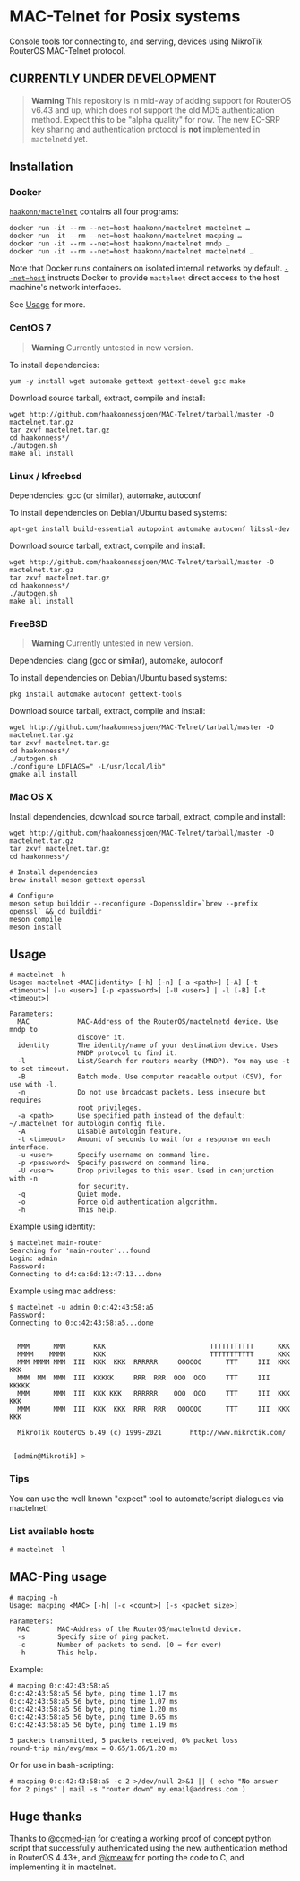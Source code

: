MAC-Telnet for Posix systems
============================

Console tools for connecting to, and serving, devices using MikroTik RouterOS MAC-Telnet protocol.

## CURRENTLY UNDER DEVELOPMENT

> **Warning**
> This repository is in mid-way of adding support for RouterOS v6.43 and up, which does not support the old MD5 authentication method.
> Expect this to be "alpha quality" for now. The new EC-SRP key sharing and authentication protocol is **not** implemented in `mactelnetd` yet.

Installation
------------

### Docker ###

[`haakonn/mactelnet`](https://hub.docker.com/r/haakonn/mactelnet/) contains all four programs:

    docker run -it --rm --net=host haakonn/mactelnet mactelnet …
    docker run -it --rm --net=host haakonn/mactelnet macping …
    docker run -it --rm --net=host haakonn/mactelnet mndp …
    docker run -it --rm --net=host haakonn/mactelnet mactelnetd …

Note that Docker runs containers on isolated internal networks by default. [`--net=host`](https://docs.docker.com/network/host/) instructs Docker to provide `mactelnet` direct access to the host machine's network interfaces.

See [Usage](#usage) for more.

### CentOS 7 ###

> **Warning**
> Currently untested in new version.

To install dependencies:

    yum -y install wget automake gettext gettext-devel gcc make


Download source tarball, extract, compile and install:

    wget http://github.com/haakonnessjoen/MAC-Telnet/tarball/master -O mactelnet.tar.gz
    tar zxvf mactelnet.tar.gz
    cd haakonness*/
    ./autogen.sh
    make all install

### Linux / kfreebsd ###

Dependencies: gcc (or similar), automake, autoconf

To install dependencies on Debian/Ubuntu based systems:

    apt-get install build-essential autopoint automake autoconf libssl-dev

Download source tarball, extract, compile and install:

    wget http://github.com/haakonnessjoen/MAC-Telnet/tarball/master -O mactelnet.tar.gz
    tar zxvf mactelnet.tar.gz
    cd haakonness*/
    ./autogen.sh
    make all install

### FreeBSD ###

> **Warning**
> Currently untested in new version.

Dependencies: clang (gcc or similar), automake, autoconf

To install dependencies on Debian/Ubuntu based systems:

    pkg install automake autoconf gettext-tools

Download source tarball, extract, compile and install:

    wget http://github.com/haakonnessjoen/MAC-Telnet/tarball/master -O mactelnet.tar.gz
    tar zxvf mactelnet.tar.gz
    cd haakonness*/
    ./autogen.sh
    ./configure LDFLAGS=" -L/usr/local/lib"
    gmake all install

### Mac OS X ###

Install dependencies, download source tarball, extract, compile and install:

    wget http://github.com/haakonnessjoen/MAC-Telnet/tarball/master -O mactelnet.tar.gz
    tar zxvf mactelnet.tar.gz
    cd haakonness*/

    # Install dependencies
    brew install meson gettext openssl

    # Configure
    meson setup builddir --reconfigure -Dopenssldir=`brew --prefix openssl` && cd builddir
    meson compile
    meson install

Usage
-----

    # mactelnet -h
    Usage: mactelnet <MAC|identity> [-h] [-n] [-a <path>] [-A] [-t <timeout>] [-u <user>] [-p <password>] [-U <user>] | -l [-B] [-t <timeout>]

    Parameters:
      MAC            MAC-Address of the RouterOS/mactelnetd device. Use mndp to
                     discover it.
      identity       The identity/name of your destination device. Uses
                     MNDP protocol to find it.
      -l             List/Search for routers nearby (MNDP). You may use -t to set timeout.
      -B             Batch mode. Use computer readable output (CSV), for use with -l.
      -n             Do not use broadcast packets. Less insecure but requires
                     root privileges.
      -a <path>      Use specified path instead of the default: ~/.mactelnet for autologin config file.
      -A             Disable autologin feature.
      -t <timeout>   Amount of seconds to wait for a response on each interface.
      -u <user>      Specify username on command line.
      -p <password>  Specify password on command line.
      -U <user>      Drop privileges to this user. Used in conjunction with -n
                     for security.
      -q             Quiet mode.
      -o             Force old authentication algorithm.
      -h             This help.

Example using identity:

    $ mactelnet main-router
    Searching for 'main-router'...found
    Login: admin
    Password:
    Connecting to d4:ca:6d:12:47:13...done

Example using mac address:

    $ mactelnet -u admin 0:c:42:43:58:a5
    Password:
    Connecting to 0:c:42:43:58:a5...done


      MMM      MMM       KKK                          TTTTTTTTTTT      KKK
      MMMM    MMMM       KKK                          TTTTTTTTTTT      KKK
      MMM MMMM MMM  III  KKK  KKK  RRRRRR     OOOOOO      TTT     III  KKK  KKK
      MMM  MM  MMM  III  KKKKK     RRR  RRR  OOO  OOO     TTT     III  KKKKK
      MMM      MMM  III  KKK KKK   RRRRRR    OOO  OOO     TTT     III  KKK KKK
      MMM      MMM  III  KKK  KKK  RRR  RRR   OOOOOO      TTT     III  KKK  KKK

      MikroTik RouterOS 6.49 (c) 1999-2021       http://www.mikrotik.com/


     [admin@Mikrotik] >

### Tips

You can use the well known "expect" tool to automate/script dialogues via mactelnet!

### List available hosts ###

    # mactelnet -l

MAC-Ping usage
--------------

    # macping -h
    Usage: macping <MAC> [-h] [-c <count>] [-s <packet size>]

    Parameters:
      MAC       MAC-Address of the RouterOS/mactelnetd device.
      -s        Specify size of ping packet.
      -c        Number of packets to send. (0 = for ever)
      -h        This help.

Example:

    # macping 0:c:42:43:58:a5
    0:c:42:43:58:a5 56 byte, ping time 1.17 ms
    0:c:42:43:58:a5 56 byte, ping time 1.07 ms
    0:c:42:43:58:a5 56 byte, ping time 1.20 ms
    0:c:42:43:58:a5 56 byte, ping time 0.65 ms
    0:c:42:43:58:a5 56 byte, ping time 1.19 ms

    5 packets transmitted, 5 packets received, 0% packet loss
    round-trip min/avg/max = 0.65/1.06/1.20 ms

Or for use in bash-scripting:

    # macping 0:c:42:43:58:a5 -c 2 >/dev/null 2>&1 || ( echo "No answer for 2 pings" | mail -s "router down" my.email@address.com )

## Huge thanks

Thanks to [@comed-ian](https://github.com/comed-ian) for creating a working proof of concept python script that successfully authenticated using the new authentication method in RouterOS 4.43+, and [@kmeaw](https://github.com/kmeaw) for porting the code to C, and implementing it in mactelnet.